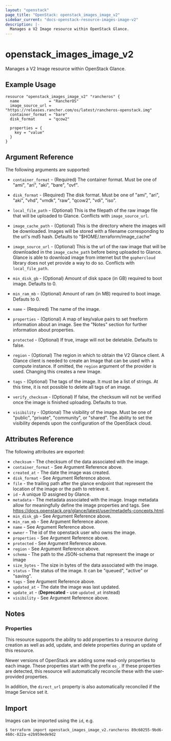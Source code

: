 ```yaml
---
layout: "openstack"
page_title: "OpenStack: openstack_images_image_v2"
sidebar_current: "docs-openstack-resource-images-image-v2"
description: |-
  Manages a V2 Image resource within OpenStack Glance.
---
```


# openstack\_images\_image\_v2

Manages a V2 Image resource within OpenStack Glance.

## Example Usage

```hcl
resource "openstack_images_image_v2" "rancheros" {
  name             = "RancherOS"
  image_source_url = "https://releases.rancher.com/os/latest/rancheros-openstack.img"
  container_format = "bare"
  disk_format      = "qcow2"

  properties = {
    key = "value"
  }
}
```

## Argument Reference

The following arguments are supported:

* `container_format` - (Required) The container format. Must be one of
   "ami", "ari", "aki", "bare", "ovf".

* `disk_format` - (Required) The disk format. Must be one of
   "ami", "ari", "aki", "vhd", "vmdk", "raw", "qcow2", "vdi", "iso".

* `local_file_path` - (Optional) This is the filepath of the raw image file
   that will be uploaded to Glance. Conflicts with `image_source_url`.

* `image_cache_path` - (Optional) This is the directory where the images will
   be downloaded. Images will be stored with a filename corresponding to
   the url's md5 hash. Defaults to "$HOME/.terraform/image_cache"

* `image_source_url` - (Optional) This is the url of the raw image that will
   be downloaded in the `image_cache_path` before being uploaded to Glance.
   Glance is able to download image from internet but the `gophercloud` library
   does not yet provide a way to do so.
   Conflicts with `local_file_path`.

* `min_disk_gb` - (Optional) Amount of disk space (in GB) required to boot image.
   Defaults to 0.

* `min_ram_mb` - (Optional) Amount of ram (in MB) required to boot image.
   Defauts to 0.

* `name` - (Required) The name of the image.

* `properties` - (Optional) A map of key/value pairs to set freeform
    information about an image. See the "Notes" section for further
    information about properties.

* `protected` - (Optional) If true, image will not be deletable.
   Defaults to false.

* `region` - (Optional) The region in which to obtain the V2 Glance client.
    A Glance client is needed to create an Image that can be used with
    a compute instance. If omitted, the `region` argument of the provider
    is used. Changing this creates a new Image.

* `tags` - (Optional) The tags of the image. It must be a list of strings.
    At this time, it is not possible to delete all tags of an image.

* `verify_checksum` - (Optional) If false, the checksum will not be verified
    once the image is finished uploading. Defaults to true.

* `visibility` - (Optional) The visibility of the image. Must be one of
   "public", "private", "community", or "shared". The ability to set the
   visibility depends upon the configuration of the OpenStack cloud.

## Attributes Reference

The following attributes are exported:

* `checksum` - The checksum of the data associated with the image.
* `container_format` - See Argument Reference above.
* `created_at` - The date the image was created.
* `disk_format` - See Argument Reference above.
* `file` - the trailing path after the glance
   endpoint that represent the location of the image
   or the path to retrieve it.
* `id` - A unique ID assigned by Glance.
* `metadata` - The metadata associated with the image.
   Image metadata allow for meaningfully define the image properties
   and tags. See https://docs.openstack.org/glance/latest/user/metadefs-concepts.html.
* `min_disk_gb` - See Argument Reference above.
* `min_ram_mb` - See Argument Reference above.
* `name` - See Argument Reference above.
* `owner` - The id of the openstack user who owns the image.
* `properties` - See Argument Reference above.
* `protected` - See Argument Reference above.
* `region` - See Argument Reference above.
* `schema` - The path to the JSON-schema that represent
   the image or image
* `size_bytes` - The size in bytes of the data associated with the image.
* `status` - The status of the image. It can be "queued", "active"
   or "saving".
* `tags` - See Argument Reference above.
* `updated_at` - The date the image was last updated.
* `update_at` - (**Deprecated** - use `updated_at` instead)
* `visibility` - See Argument Reference above.

## Notes

### Properties

This resource supports the ability to add properties to a resource during
creation as well as add, update, and delete properties during an update of this
resource.

Newer versions of OpenStack are adding some read-only properties to each image.
These properties start with the prefix `os_`. If these properties are detected,
this resource will automatically reconcile these with the user-provided
properties.

In addition, the `direct_url` property is also automatically reconciled if the
Image Service set it.

## Import

Images can be imported using the `id`, e.g.

```
$ terraform import openstack_images_image_v2.rancheros 89c60255-9bd6-460c-822a-e2b959ede9d2
```
